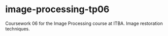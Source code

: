 # image-processing-tp06
Coursework 06 for the Image Processing course at ITBA. Image restoration techniques.
